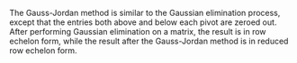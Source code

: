 The Gauss-Jordan method is similar to the Gaussian elimination process,
except that the entries both above and below each pivot are zeroed out. 
After performing Gaussian elimination on a matrix, the result is in row echelon form, 
while the result after the Gauss-Jordan method is in reduced row echelon form.
